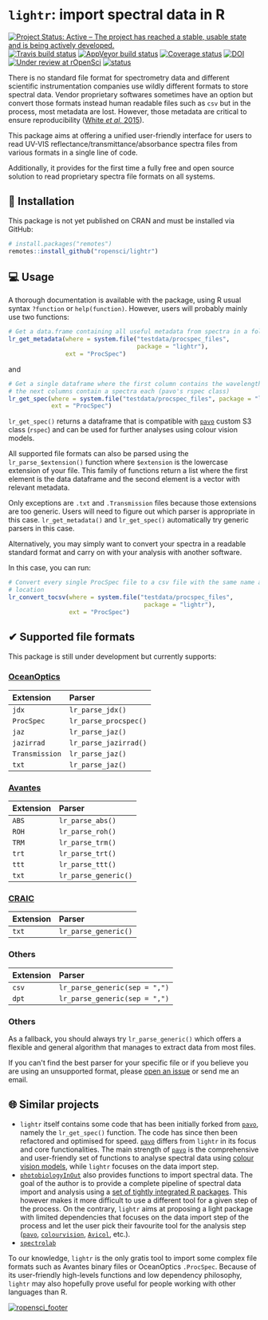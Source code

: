 # `lightr`: import spectral data in R

[![Project Status: Active – The project has reached a stable, usable state and is being actively developed.](https://www.repostatus.org/badges/latest/active.svg)](https://www.repostatus.org/#active)
[![Travis build status](https://travis-ci.org/ropensci/lightr.svg?branch=master)](https://travis-ci.org/ropensci/lightr)
[![AppVeyor build status](https://ci.appveyor.com/api/projects/status/github/ropensci/lightr?branch=master&svg=true)](https://ci.appveyor.com/project/ropensci/lightr)
[![Coverage status](https://codecov.io/gh/ropensci/lightr/branch/master/graph/badge.svg)](https://codecov.io/github/ropensci/lightr?branch=master)
[![DOI](https://zenodo.org/badge/218985210.svg)](https://zenodo.org/badge/latestdoi/218985210)
[![Under review at rOpenSci](https://badges.ropensci.org/267_status.svg)](https://github.com/ropensci/software-review/issues/267)
[![status](https://joss.theoj.org/papers/7f76d78642d3dc72ea9d8c2597ef0e27/status.svg)](https://joss.theoj.org/papers/7f76d78642d3dc72ea9d8c2597ef0e27)


There is no standard file format for spectrometry data and different scientific
instrumentation companies use wildly different formats to store spectral data.
Vendor proprietary softwares sometimes have an option but convert those formats
instead human readable files such as `csv` but in the process, most metadata
are lost. However, those metadata are critical to ensure reproducibility ([White
*et al*, 2015](https://doi.org/10.1016/j.anbehav.2015.05.007)).

This package aims at offering a unified user-friendly interface for users to 
read UV-VIS reflectance/transmittance/absorbance spectra files from various
formats in a single line of code.

Additionally, it provides for the first time a fully free and open source 
solution to read proprietary spectra file formats on all systems.

## 🔧 Installation

This package is not yet published on CRAN and must be installed via GitHub:

```r
# install.packages("remotes")
remotes::install_github("ropensci/lightr")
```

## 💻 Usage

A thorough documentation is available with the package, using R usual syntax
`?function` or `help(function)`. However, users will probably mainly use two 
functions:

```r
# Get a data.frame containing all useful metadata from spectra in a folder
lr_get_metadata(where = system.file("testdata/procspec_files", 
                                    package = "lightr"), 
                ext = "ProcSpec")
```

and

```r
# Get a single dataframe where the first column contains the wavelengths and 
# the next columns contain a spectra each (pavo's rspec class)
lr_get_spec(where = system.file("testdata/procspec_files", package = "lightr"),
            ext = "ProcSpec")
```

`lr_get_spec()` returns a dataframe that is compatible with [`pavo`] custom S3
class (`rspec`) and can be used for further analyses using colour vision models.

All supported file formats can also be parsed using the `lr_parse_$extension()` 
function where `$extension` is the lowercase extension of your file. This
family of functions return a list where the first element is the data dataframe
and the second element is a vector with relevant metadata.

Only exceptions are `.txt` and `.Transmission` files because those extensions
are too generic. Users will need to figure out which parser is appropriate in 
this case. `lr_get_metadata()` and `lr_get_spec()` automatically try generic 
parsers in this case.

Alternatively, you may simply want to convert your spectra in a readable 
standard format and carry on with your analysis with another software.

In this case, you can run:

```r
# Convert every single ProcSpec file to a csv file with the same name and 
# location
lr_convert_tocsv(where = system.file("testdata/procspec_files", 
                                      package = "lightr"),
                 ext = "ProcSpec")
```

## ✔ Supported file formats

This package is still under development but currently supports:

### [OceanOptics](https://oceanoptics.com/)

  | Extension      | Parser                |
  |:---------------|:----------------------|
  | `jdx`          | `lr_parse_jdx()`      |
  | `ProcSpec`     | `lr_parse_procspec()` |
  | `jaz`          | `lr_parse_jaz()`      |
  | `jazirrad`     | `lr_parse_jazirrad()` |
  | `Transmission` | `lr_parse_jaz()`      |
  | `txt`          | `lr_parse_jaz()`      |

### [Avantes](https://www.avantes.com/)

  | Extension      | Parser                |
  |:---------------|:----------------------|
  | `ABS`          | `lr_parse_abs()`      |
  | `ROH`          | `lr_parse_roh()`      |
  | `TRM`          | `lr_parse_trm()`      |
  | `trt`          | `lr_parse_trt()`      |
  | `ttt`          | `lr_parse_ttt()`      |
  | `txt`          | `lr_parse_generic()`  |
  
### [CRAIC](http://www.microspectra.com/)

  | Extension | Parser               |
  |:----------|:---------------------|
  | `txt`     | `lr_parse_generic()` |
  
### Others

  | Extension | Parser                        |
  |:----------|:------------------------------|
  | `csv`     | `lr_parse_generic(sep = ",")` |
  | `dpt`     | `lr_parse_generic(sep = ",")` |
  
### Others

As a fallback, you should always try `lr_parse_generic()` which offers a
flexible and general algorithm that manages to extract data from most files.

If you can't find the best parser for your specific file or if you believe you
are using an unsupported format, please 
[open an issue](https://github.com/ropensci/lightr/issues) or send me an email. 

## 🌐 Similar projects

* `lightr` itself contains some code that has been initially forked from 
  [`pavo`], namely the `lr_get_spec()` function. The code has since then been 
  refactored and optimised for speed. [`pavo`] differs from `lightr` in its
  focus and core functionalities. The main strength of [`pavo`] is the 
  comprehensive and user-friendly set of functions to analyse spectral data
  using [colour vision models](https://en.wikipedia.org/wiki/Color_model), while
  `lightr` focuses on the data import step.
* [`photobiologyInOut`] also provides functions to import spectral data. 
  The goal of the author is to provide a complete pipeline of spectral data 
  import and analysis using a 
  [set of tightly integrated R packages](https://www.r4photobiology.info/). 
  This however makes it more difficult to use a different tool for a given step
  of the process. On the contrary, `lightr` aims at proposing a light package 
  with limited dependencies that focuses on the data import step of the process
  and let the user pick their favourite tool for the analysis step ([`pavo`],
  [`colourvision`](https://cran.r-project.org/package=colourvision),
  [`Avicol`](https://sites.google.com/site/avicolprogram/), etc.).
* [`spectrolab`](https://github.com/meireles/spectrolab)

To our knowledge, `lightr` is the only gratis tool to import some complex file
formats such as Avantes binary files or OceanOptics `.ProcSpec`. Because of its
user-friendly high-levels functions and low dependency philosophy, `lightr` may 
also hopefully prove useful for people working with other languages than R.


[`pavo`]: https://cran.r-project.org/package=pavo

[`photobiologyInOut`]: https://cran.r-project.org/package=photobiologyInOut

[![ropensci_footer](https://ropensci.org/public_images/ropensci_footer.png)](https://ropensci.org)
